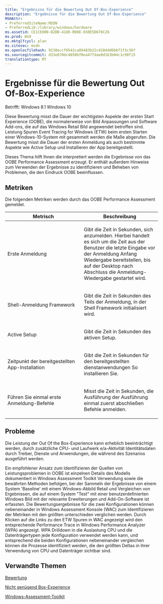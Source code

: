 ```yaml
---
title: "Ergebnisse für die Bewertung Out Of-Box-Experience"
description: "Ergebnisse für die Bewertung Out Of-Box-Experience"
MSHAttr:
- PreferredSiteName:MSDN
- PreferredLib:/library/windows/hardware
ms.assetid: CE1CE800-D2DB-41DD-B98E-650E5D676C28
ms.prod: W10
ms.mktglfcycl: plan
ms.sitesec: msdn
ms.openlocfilehash: 9238eccf6542ca89483b22c4284dd6b6f1f3c36f
ms.sourcegitcommit: d33e870dc4850bf0ea47fdae0d163b04c1c90f15
translationtype: MT
---
```

# <a name="results-for-the-out-of-box-experience-assessment"></a>Ergebnisse für die Bewertung Out Of-Box-Experience


Betrifft: Windows 8.1 Windows 10

Diese Bewertung misst die Dauer der wichtigsten Aspekte der ersten Start Experience (OOBE), die normalerweise von Bild Anpassungen und Software Add-ons, die auf das Windows Retail Bild angewendet betroffen sind. Leistung Spuren Event Tracing for Windows (ETW) beim ersten Starten einer Windows-10-System mit gesammelt werden die Maße abgerufen. Die Bewertung misst die Dauer der ersten Anmeldung als auch bestimmte Aspekte wie Active Setup und Installieren der App bereitgestellt.

Dieses Thema hilft Ihnen die interpretiert werden die Ergebnisse von das OOBE Performance Assessment erzeugt. Er enthält außerdem Hinweise zum Verwenden der Ergebnisse zu identifizieren und Beheben von Problemen, die den Eindruck OOBE beeinflussen.

## <a name="metrics"></a>Metriken


Die folgenden Metriken werden durch das OOBE Performance Assessment gemeldet.

<table>
<colgroup>
<col width="50%" />
<col width="50%" />
</colgroup>
<thead>
<tr class="header">
<th>Metrisch</th>
<th>Beschreibung</th>
</tr>
</thead>
<tbody>
<tr class="odd">
<td><p>Erste Anmeldung</p></td>
<td><p>Gibt die Zeit in Sekunden, sich anzumelden. Hierbei handelt es sich um die Zeit aus der Benutzer die letzte Eingabe vor der Anmeldung Anfang Wiedergabe bereitstellen, bis auf der Desktop nach Abschluss die Anmeldung-Wiedergabe gestartet wird.</p></td>
</tr>
<tr class="even">
<td><p>Shell-Anmeldung Framework</p></td>
<td><p>Gibt die Zeit in Sekunden des Teils der Anmeldung, in der Shell Framework initialisiert wird.</p></td>
</tr>
<tr class="odd">
<td><p>Active Setup</p></td>
<td><p>Gibt die Zeit in Sekunden des aktiven Setup.</p></td>
</tr>
<tr class="even">
<td><p>Zeitpunkt der bereitgestellten App-Installation</p></td>
<td><p>Gibt die Zeit in Sekunden für den bereitgestellten dienstanwendungen So installieren Sie.</p></td>
</tr>
<tr class="odd">
<td><p>Führen Sie einmal erste Anmeldung-Befehle</p></td>
<td><p>Misst die Zeit in Sekunden, die Ausführung der Ausführung einmal zuerst abschließen Befehle anmelden.</p></td>
</tr>
</tbody>
</table>

 

## <a name="issues"></a>Probleme


Die Leistung der Out Of the Box-Experience kann erheblich beeinträchtigt werden, durch zusätzliche CPU- und Laufwerk e/a-Aktivität Identitätsdaten durch Treiber, Dienste und Anwendungen, die während des Szenarios ausgeführt werden.

Ein empfohlener Ansatz zum Identifizieren der Quellen von Leistungsproblemen in OOBE ist einzelnen Details des Modells dokumentiert in Windows Assessment Toolkit Verwendung sowie die bewährten Methoden befolgen, bei der Sammeln der Ergebnisse von einem System 'Baseline' mit einem Windows-Abbild Retail und Vergleichen von Ergebnissen, die auf einem System "Test" mit einer benutzerdefinierten Windows Bild mit der relevante Erweiterungen und Add-On-Software ist erfassten. Die Bewertungsergebnisse für die zwei Konfigurationen können nebeneinander in Windows Assessment Konsole (WAC) zum Identifizieren der Metriken mit den größten unterschieden verglichen werden. Durch Klicken auf die Links zu den ETW Spuren in WAC angezeigt wird den entsprechende Performance Trace in Windows Performance Analyzer (WPA) angezeigt. WPA Drilldown in die Auslastung CPU und die Datenträgertypen jede Konfiguration verwendet werden kann, und entsprechend die beiden Konfigurationen nebeneinander vergleichen können die Prozesse identifiziert werden, die den größten Deltas in ihrer Verwendung von CPU und Datenträger sichtbar sind.

## <a name="related-topics"></a>Verwandte Themen


[Bewertung](assessments.md)

[Nicht genügend Box-Experience](out-of-box-experience.md)

[Windows-Assessment-Toolkit](index.md)

 

 







